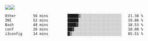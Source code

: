 <div style="display: flex; flex-direction: row;">
<img style="height: auto; width: auto;" class="img" src="https://raw.githubusercontent.com/blazepp/github-stats/master/generated/overview.svg#gh-dark-mode-only" />
<img style="height: auto; width: auto;" class="img" src="https://raw.githubusercontent.com/blazepp/github-stats/master/generated/languages.svg#gh-dark-mode-only" />
</div>

<div style="display: flex; flex-direction: row;">
<!--START_SECTION:waka-->

```txt
Other        56 mins         █████▒░░░░░░░░░░░░░░░░░░░   21.38 %
INI          52 mins         █████░░░░░░░░░░░░░░░░░░░░   19.86 %
Bash         48 mins         ████▓░░░░░░░░░░░░░░░░░░░░   18.53 %
conf         26 mins         ██▓░░░░░░░░░░░░░░░░░░░░░░   10.00 %
i3config     14 mins         █▒░░░░░░░░░░░░░░░░░░░░░░░   05.51 %
```

<!--END_SECTION:waka-->
</div>
